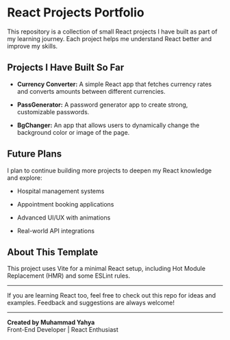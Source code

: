 # React Projects Portfolio

This repository is a collection of small React projects I have built as part of my learning journey. Each project helps me understand React better and improve my skills.

## Projects I Have Built So Far

- **Currency Converter:** A simple React app that fetches currency rates and converts amounts between different currencies.

- **PassGenerator:** A password generator app to create strong, customizable passwords.

- **BgChanger:** An app that allows users to dynamically change the background color or image of the page.


## Future Plans

I plan to continue building more projects to deepen my React knowledge and explore:

- Hospital management systems

- Appointment booking applications

- Advanced UI/UX with animations

- Real-world API integrations

## About This Template

This project uses Vite for a minimal React setup, including Hot Module Replacement (HMR) and some ESLint rules.

---

If you are learning React too, feel free to check out this repo for ideas and examples. Feedback and suggestions are always welcome!

---

**Created by Muhammad Yahya**  
Front-End Developer | React Enthusiast
